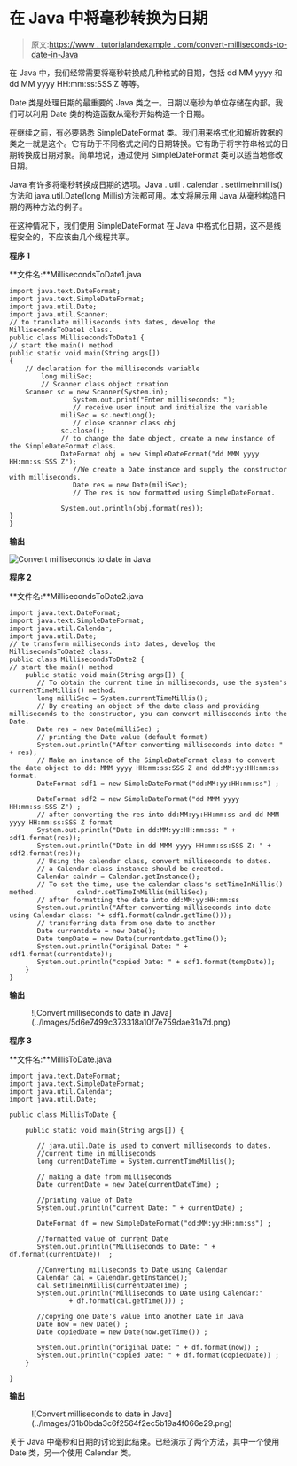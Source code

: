 # 在 Java 中将毫秒转换为日期

> 原文:[https://www . tutorialandexample . com/convert-milliseconds-to-date-in-Java](https://www.tutorialandexample.com/convert-milliseconds-to-date-in-java)

在 Java 中，我们经常需要将毫秒转换成几种格式的日期，包括 dd MM yyyy 和 dd MM yyyy HH:mm:ss:SSS Z 等等。

Date 类是处理日期的最重要的 Java 类之一。日期以毫秒为单位存储在内部。我们可以利用 Date 类的构造函数从毫秒开始构造一个日期。

在继续之前，有必要熟悉 SimpleDateFormat 类。我们用来格式化和解析数据的类之一就是这个。它有助于不同格式之间的日期转换。它有助于将字符串格式的日期转换成日期对象。简单地说，通过使用 SimpleDateFormat 类可以适当地修改日期。

Java 有许多将毫秒转换成日期的选项。Java . util . calendar . settimeinmillis()方法和 java.util.Date(long Millis)方法都可用。本文将展示用 Java 从毫秒构造日期的两种方法的例子。

在这种情况下，我们使用 SimpleDateFormat 在 Java 中格式化日期，这不是线程安全的，不应该由几个线程共享。

**程序 1**

**文件名:**MillisecondsToDate1.java

```
import java.text.DateFormat;   
import java.text.SimpleDateFormat;   
import java.util.Date;   
import java.util.Scanner;   
// to translate milliseconds into dates, develop the MillisecondsToDate1 class.
public class MillisecondsToDate1 {   
// start the main() method
public static void main(String args[])   
{   
    // declaration for the milliseconds variable
        long miliSec;   
        // Scanner class object creation
    Scanner sc = new Scanner(System.in);     
                System.out.print("Enter milliseconds: ");     
                // receive user input and initialize the variable
             miliSec = sc.nextLong();     
                // close scanner class obj   
             sc.close();   
             // to change the date object, create a new instance of the SimpleDateFormat class. 
             DateFormat obj = new SimpleDateFormat("dd MMM yyyy HH:mm:ss:SSS Z");   
                //We create a Date instance and supply the constructor with milliseconds.
                Date res = new Date(miliSec);   
                // The res is now formatted using SimpleDateFormat.                
             System.out.println(obj.format(res));   
}   
} 
```

**输出**

![Convert milliseconds to date in Java](../Images/71f115dc80ef89bb81c94aea46ef6c9e.png)  

**程序 2**

**文件名:**MillisecondsToDate2.java

```
import java.text.DateFormat;   
import java.text.SimpleDateFormat;   
import java.util.Calendar;   
import java.util.Date;   
// to transform milliseconds into dates, develop the MillisecondsToDate2 class.
public class MillisecondsToDate2 {   
// start the main() method
    public static void main(String args[]) {   
       // To obtain the current time in milliseconds, use the system's currentTimeMillis() method.
       long milliSec = System.currentTimeMillis();   
       // By creating an object of the date class and providing milliseconds to the constructor, you can convert milliseconds into the Date.
       Date res = new Date(milliSec) ;   
       // printing the Date value (default format)
       System.out.println("After converting milliseconds into date: " + res);   
       // Make an instance of the SimpleDateFormat class to convert the date object to dd: MMM yyyy HH:mm:ss:SSS Z and dd:MM:yy:HH:mm:ss format.
       DateFormat sdf1 = new SimpleDateFormat("dd:MM:yy:HH:mm:ss") ;   
       DateFormat sdf2 = new SimpleDateFormat("dd MMM yyyy HH:mm:ss:SSS Z") ;   
       // after converting the res into dd:MM:yy:HH:mm:ss and dd MMM yyyy HH:mm:ss:SSS Z format
       System.out.println("Date in dd:MM:yy:HH:mm:ss: " + sdf1.format(res));   
       System.out.println("Date in dd MMM yyyy HH:mm:ss:SSS Z: " + sdf2.format(res));   
       // Using the calendar class, convert milliseconds to dates.
       // a Calendar class instance should be created.
       Calendar calndr = Calendar.getInstance();   
       // To set the time, use the calendar class's setTimeInMillis() method.          calndr.setTimeInMillis(milliSec);   
       // after formatting the date into dd:MM:yy:HH:mm:ss   
       System.out.println("After converting milliseconds into date using Calendar class: "+ sdf1.format(calndr.getTime()));   
       // transferring data from one date to another
       Date currentdate = new Date();   
       Date tempDate = new Date(currentdate.getTime());   
       System.out.println("original Date: " + sdf1.format(currentdate));   
       System.out.println("copied Date: " + sdf1.format(tempDate));   
    }   
} 
```

**输出**

<figure class="wp-block-image">![Convert milliseconds to date in Java](../Images/5d6e7499c373318a10f7e759dae31a7d.png)</figure>

**程序 3**

**文件名:**MillisToDate.java

```
import java.text.DateFormat;
import java.text.SimpleDateFormat;
import java.util.Calendar;
import java.util.Date;

public class MillisToDate {

    public static void main(String args[]) {

       // java.util.Date is used to convert milliseconds to dates.
       //current time in milliseconds
       long currentDateTime = System.currentTimeMillis();

       // making a date from milliseconds
       Date currentDate = new Date(currentDateTime) ;

       //printing value of Date
       System.out.println("current Date: " + currentDate) ;

       DateFormat df = new SimpleDateFormat("dd:MM:yy:HH:mm:ss") ;

       //formatted value of current Date
       System.out.println("Milliseconds to Date: " + df.format(currentDate))  ;

       //Converting milliseconds to Date using Calendar
       Calendar cal = Calendar.getInstance();
       cal.setTimeInMillis(currentDateTime) ;
       System.out.println("Milliseconds to Date using Calendar:"
               + df.format(cal.getTime())) ;

       //copying one Date's value into another Date in Java
       Date now = new Date() ;
       Date copiedDate = new Date(now.getTime()) ;

       System.out.println("original Date: " + df.format(now)) ;
       System.out.println("copied Date: " + df.format(copiedDate)) ;
    }

} 
```

**输出**

<figure class="wp-block-image">![Convert milliseconds to date in Java](../Images/31b0bda3c6f2564f2ec5b19a4f066e29.png)</figure>

关于 Java 中毫秒和日期的讨论到此结束。已经演示了两个方法，其中一个使用 Date 类，另一个使用 Calendar 类。